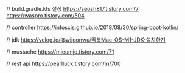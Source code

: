 // build.gradle.kts 설정
https://seosh817.tistory.com/7
https://waspro.tistory.com/504

// controller
https://infoscis.github.io/2018/08/30/spring-boot-kotlin/

// jdk
https://velog.io/@wijoonwu/맥북Mac-OS-M1-JDK-설치하기

// mustache
https://mieumje.tistory.com/71

// rest api
https://pearlluck.tistory.com/m/700